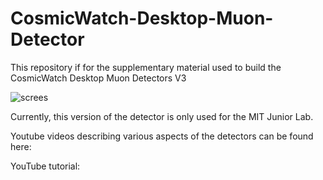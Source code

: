 
# CosmicWatch-Desktop-Muon-Detector

This repository if for the supplementary material used to build the CosmicWatch Desktop Muon Detectors V3

![screes](https://github.com/spenceraxani/CosmicWatch-Desktop-Muon-Detector-v3/blob/master/Pictures/JLAB_array.JPG)

Currently, this version of the detector is only used for the MIT Junior Lab. 

Youtube videos describing various aspects of the detectors can be found here:

YouTube tutorial:
